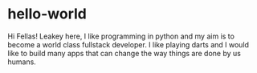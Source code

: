 # hello-world

Hi Fellas!
Leakey here, I like programming in python and my aim is to become a world class fullstack developer.
I like playing darts and I would like to build many apps that can change the way things are done by us humans.


